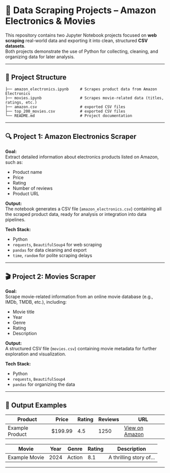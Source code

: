 # 🧠 Data Scraping Projects – Amazon Electronics & Movies

This repository contains two Jupyter Notebook projects focused on **web scraping** real-world data and exporting it into clean, structured **CSV datasets**.  
Both projects demonstrate the use of Python for collecting, cleaning, and organizing data for later analysis.

---

## 📂 Project Structure

```
├── amazon_electronics.ipynb     # Scrapes product data from Amazon Electronics
├── movies.ipynb                 # Scrapes movie-related data (titles, ratings, etc.)
├── amazon.csv                   # exported CSV files
├── top_200_movies.csv           # exported CSV files
└── README.md                    # Project documentation
```

---

## 🔍 Project 1: Amazon Electronics Scraper

**Goal:**  
Extract detailed information about electronics products listed on Amazon, such as:
- Product name  
- Price  
- Rating  
- Number of reviews  
- Product URL  

**Output:**  
The notebook generates a CSV file (`amazon_electronics.csv`) containing all the scraped product data, ready for analysis or integration into data pipelines.

**Tech Stack:**  
- Python  
- `requests`, `BeautifulSoup4` for web scraping  
- `pandas` for data cleaning and export  
- `time`, `random` for polite scraping delays  

---

## 🎬 Project 2: Movies Scraper

**Goal:**  
Scrape movie-related information from an online movie database (e.g., IMDb, TMDB, etc.), including:
- Movie title  
- Year  
- Genre  
- Rating  
- Description  

**Output:**  
A structured CSV file (`movies.csv`) containing movie metadata for further exploration and visualization.

**Tech Stack:**  
- Python  
- `requests`, `BeautifulSoup4`  
- `pandas` for organizing the data  

---

## 🧾 Output Examples

| Product | Price | Rating | Reviews | URL |
|----------|--------|---------|----------|-----|
| Example Product | $199.99 | 4.5 | 1250 | [View on Amazon](https://amazon.com/example) |

| Movie | Year | Genre | Rating | Description |
|-------|------|--------|---------|--------------|
| Example Movie | 2024 | Action | 8.1 | A thrilling story of... |

---